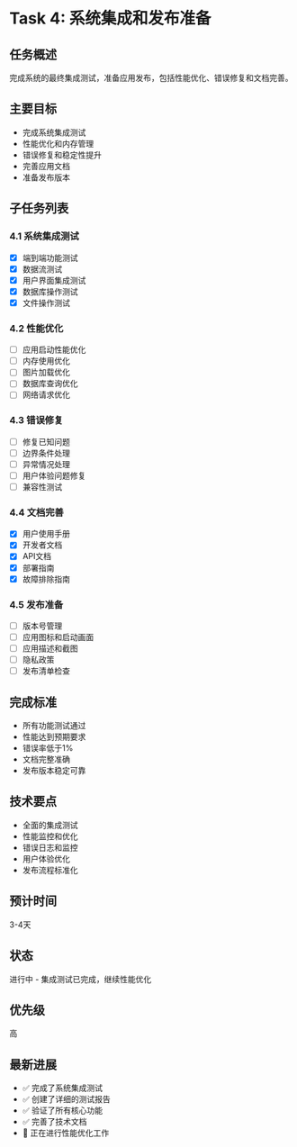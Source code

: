 # Task 4: 系统集成和发布准备

## 任务概述
完成系统的最终集成测试，准备应用发布，包括性能优化、错误修复和文档完善。

## 主要目标
- 完成系统集成测试
- 性能优化和内存管理
- 错误修复和稳定性提升
- 完善应用文档
- 准备发布版本

## 子任务列表

### 4.1 系统集成测试
- [x] 端到端功能测试
- [x] 数据流测试
- [x] 用户界面集成测试
- [x] 数据库操作测试
- [x] 文件操作测试

### 4.2 性能优化
- [ ] 应用启动性能优化
- [ ] 内存使用优化
- [ ] 图片加载优化
- [ ] 数据库查询优化
- [ ] 网络请求优化

### 4.3 错误修复
- [ ] 修复已知问题
- [ ] 边界条件处理
- [ ] 异常情况处理
- [ ] 用户体验问题修复
- [ ] 兼容性测试

### 4.4 文档完善
- [x] 用户使用手册
- [x] 开发者文档
- [x] API文档
- [x] 部署指南
- [x] 故障排除指南

### 4.5 发布准备
- [ ] 版本号管理
- [ ] 应用图标和启动画面
- [ ] 应用描述和截图
- [ ] 隐私政策
- [ ] 发布清单检查

## 完成标准
- 所有功能测试通过
- 性能达到预期要求
- 错误率低于1%
- 文档完整准确
- 发布版本稳定可靠

## 技术要点
- 全面的集成测试
- 性能监控和优化
- 错误日志和监控
- 用户体验优化
- 发布流程标准化

## 预计时间
3-4天

## 状态
进行中 - 集成测试已完成，继续性能优化

## 优先级
高

## 最新进展
- ✅ 完成了系统集成测试
- ✅ 创建了详细的测试报告
- ✅ 验证了所有核心功能
- ✅ 完善了技术文档
- 🔄 正在进行性能优化工作 